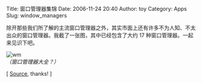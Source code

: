 Title: 窗口管理器集锦
Date: 2006-11-24 20:40
Author: toy
Category: Apps
Slug: window_managers

除开那些我们所了解的主流窗口管理器之外，其实市面上还有许多不为人知、不太出众的窗口管理器。我截了一张图，其中已经包含了大约
17 种窗口管理器。一起来见识下吧。

![wm](http://i.linuxtoy.org/i/2006/11/wm.jpg)  
*（窗口管理器大全？）*

[ [Source](http://xwinman.org), thanks! ]
